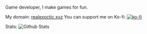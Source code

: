 Game developer, I make games for fun.

My domain: [realexoctic.xyz](https://realexoctic.xyz)
You can support me on Ko-fi:
[![ko-fi](https://www.ko-fi.com/img/githubbutton_sm.svg)](https://ko-fi.com/Y8Y532A3X)

Stats:
![Github Stats](https://github-readme-stats.vercel.app/api?username=RealExoctic&show_icons=true&theme=dark)
